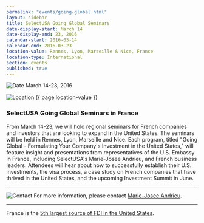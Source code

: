 ```yaml
---
permalink: "events/going-global.html"
layout: sidebar
title: SelectUSA Going Global Seminars
date-display-start: March 14
date-display-end: 23, 2016
calendar-start: 2016-03-14
calendar-end: 2016-03-23
location-value: Rennes, Lyon, Marseille & Nice, France
location-type: International
section: events
published: true
---
```



![Date](https://google.github.io/material-design-icons/action/svg/design/ic_event_24px.svg "Date") March 14-23, 2016

![Location](http://google.github.io/material-design-icons/social/svg/design/ic_location_city_24px.svg "Location") {{ page.location-value }}

### SelectUSA Going Global Seminars in France

From March 14-23, we will hold regional seminars for French companies and investors that are looking to expand in the United States. The seminars will be held in Rennes, Lyon, Marseille and Nice. Each program, titled "Going Global - Formulating Your Company's Investment in the United States," will feature insight and presentations from representatives of the U.S. Embassy in France, including SelectUSA's Marie-Josee Andrieu, and French business leaders. Attendees will hear about how to successfully establish their U.S. investments, the visa process, a case study on French companies that have thrived in the United States, and the upcoming Investment Summit in June.

---

![Contact](https://google.github.io/material-design-icons/action/svg/design/ic_question_answer_24px.svg "Contact") For more information, please contact [Marie-Josee Andrieu](mailto:Marie-Josee.Andrieu@trade.gov?Subject=SelectUSA%20Going%20Global%20Seminars%20Info%20Request).

---

France is the [5th largest source of FDI in the United States](http://selectusa.commerce.gov/country-fact-sheets/France_Fact_Sheet.pdf).
